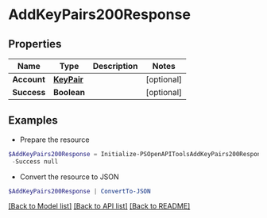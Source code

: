 # AddKeyPairs200Response
## Properties

Name | Type | Description | Notes
------------ | ------------- | ------------- | -------------
**Account** | [**KeyPair**](KeyPair.md) |  | [optional] 
**Success** | **Boolean** |  | [optional] 

## Examples

- Prepare the resource
```powershell
$AddKeyPairs200Response = Initialize-PSOpenAPIToolsAddKeyPairs200Response  -Account null `
 -Success null
```

- Convert the resource to JSON
```powershell
$AddKeyPairs200Response | ConvertTo-JSON
```

[[Back to Model list]](../README.md#documentation-for-models) [[Back to API list]](../README.md#documentation-for-api-endpoints) [[Back to README]](../README.md)

